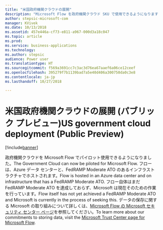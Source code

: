 ```yaml
---
title: "米国政府機関クラウドの展開"
description: "Microsoft Flow を政府機関クラウド SKU で使用できるようになります"
author: stepsic-microsoft-com
manager: KVivek
ms.date: 10/13/2018
ms.assetid: 457e446a-cf73-e811-a967-000d3a18c047
ms.topic: article
ms.prod: 
ms.service: business-applications
ms.technology: 
ms.author: stepsic
audience: Power user
ms.translationtype: HT
ms.sourcegitcommit: f569a3691cc7c3ac3d76ea67aaef6a06ce12ceef
ms.openlocfilehash: 395279f7b1139bad7a5e40d406a300750da0c3e8
ms.contentlocale: ja-jp
ms.lasthandoff: 10/27/2018

---
```

# <a name="us-government-cloud-deployment-public-preview"></a><span data-ttu-id="8bb6d-103">米国政府機関クラウドの展開 (パブリック プレビュー)</span><span class="sxs-lookup"><span data-stu-id="8bb6d-103">US government cloud deployment (Public Preview)</span></span>


[!include[banner](../../includes/banner.md)]

<span data-ttu-id="8bb6d-104">政府機関クラウドを Microsoft Flow でパイロット使用できるようになりました。</span><span class="sxs-lookup"><span data-stu-id="8bb6d-104">The Government Cloud can now be piloted for Microsoft Flow.</span></span> <span data-ttu-id="8bb6d-105">フローは、Azure データ センターと、FedRAMP Moderate ATO のあるインフラストラクチャでホストされます。</span><span class="sxs-lookup"><span data-stu-id="8bb6d-105">Flow is hosted in an Azure data center and on infrastructure that has a FedRAMP Moderate ATO.</span></span> <span data-ttu-id="8bb6d-106">フロー自体はまだ FedRAMP Moderate ATO を達成しておらず、Microsoft は現在そのための作業を行っています。</span><span class="sxs-lookup"><span data-stu-id="8bb6d-106">Flow itself has not yet achieved a FedRAMP Moderate ATO and Microsoft is currently in the process of seeking this.</span></span> <span data-ttu-id="8bb6d-107">データの保存に関する Microsoft の取り組みについて詳しくは、[Microsoft Flow の Microsoft セキュリティ センター ページ](https://www.microsoft.com/TrustCenter/CloudServices/business-application-platform/data-location)を参照してください。</span><span class="sxs-lookup"><span data-stu-id="8bb6d-107">To learn more about our commitments to storing data, visit the [Microsoft Trust Center page for Microsoft Flow](https://www.microsoft.com/TrustCenter/CloudServices/business-application-platform/data-location).</span></span>


